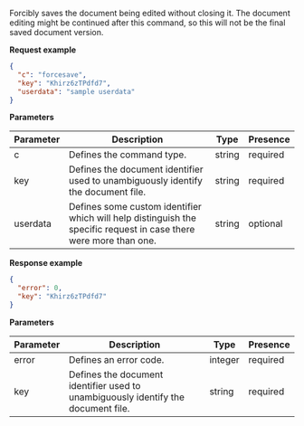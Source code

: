 Forcibly saves the document being edited without closing it. The document editing might be continued after this command, so this will not be the final saved document version.

**Request example**

``` json
{
  "c": "forcesave",
  "key": "Khirz6zTPdfd7",
  "userdata": "sample userdata"
}
```

**Parameters**

| Parameter | Description                                                                                                       | Type   | Presence |
| --------- | ----------------------------------------------------------------------------------------------------------------- | ------ | -------- |
| c         | Defines the command type.                                                                                         | string | required |
| key       | Defines the document identifier used to unambiguously identify the document file.                                 | string | required |
| userdata  | Defines some custom identifier which will help distinguish the specific request in case there were more than one. | string | optional |

**Response example**

``` json
{
  "error": 0,
  "key": "Khirz6zTPdfd7"
}
```

**Parameters**

| Parameter | Description                                                                       | Type    | Presence |
| --------- | --------------------------------------------------------------------------------- | ------- | -------- |
| error     | Defines an error code.                                                            | integer | required |
| key       | Defines the document identifier used to unambiguously identify the document file. | string  | required |
